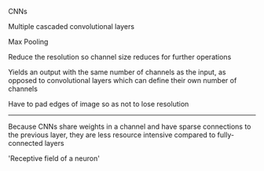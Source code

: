 CNNs

Multiple cascaded convolutional layers

Max Pooling

Reduce the resolution so channel size reduces for further operations

Yields an output with the same number of channels as the input, as opposed to convolutional layers which can define their own number of channels

Have to pad edges of image so as not to lose resolution

***

Because CNNs share weights in a channel and have sparse connections to the previous layer, they are less resource intensive compared to fully-connected layers

'Receptive field of a neuron'